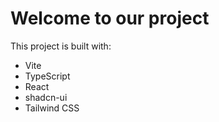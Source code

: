 # Welcome to our project

This project is built with:

- Vite
- TypeScript
- React
- shadcn-ui
- Tailwind CSS

